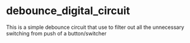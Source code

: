 # debounce_digital_circuit
This is a simple debounce circuit that use to filter out all the unnecessary switching from push of a button/switcher
